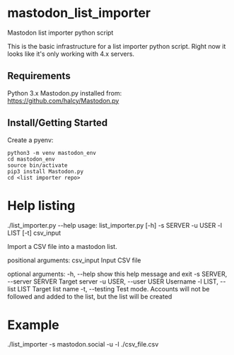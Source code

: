 # mastodon_list_importer
Mastodon list importer python script

This is the basic infrastructure for a list importer python script.
Right now it looks like it's only working with 4.x servers.

## Requirements
Python 3.x
Mastodon.py installed from: https://github.com/halcy/Mastodon.py

## Install/Getting Started

Create a pyenv:
```
python3 -m venv mastodon_env
cd mastodon_env
source bin/activate
pip3 install Mastodon.py
cd <list importer repo>

```
# Help listing
./list_importer.py --help
usage: list_importer.py [-h] -s SERVER -u USER -l LIST [-t] csv_input

Import a CSV file into a mastodon list.

positional arguments:
  csv_input             Input CSV file

optional arguments:
  -h, --help            show this help message and exit
  -s SERVER, --server SERVER
                        Target server
  -u USER, --user USER  Username
  -l LIST, --list LIST  Target list name
  -t, --testing         Test mode. Accounts will not be followed and added to the list, but the list will be
                        created

# Example
./list_importer -s mastodon.social -u <e-mail address> -l <list name> ./csv_file.csv

```
